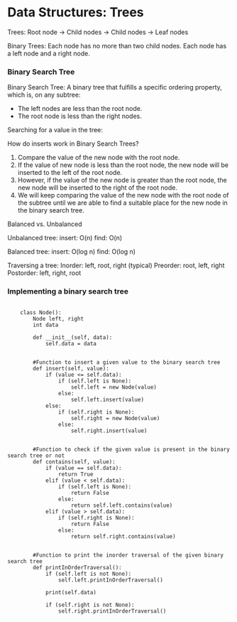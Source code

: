 <h1> Data Structures: Trees </h1>

Trees:
Root node -> Child nodes -> Child nodes -> Leaf nodes

Binary Trees: Each node has no more than two child nodes.
Each node has a left node and a right node.

<h3> Binary Search Tree </h3>
Binary Search Tree: A binary tree that fulfills a specific ordering property, which is, on any subtree:
<ul>
  <li> The left nodes are less than the root node. </li>
  <li> The root node is less than the right nodes. </li>
</ul>

Searching for a value in the tree:


How do inserts work in Binary Search Trees?

<ol>
  <li> Compare the value of the new node with the root node. </li>
  <li> If the value of new node is less than the root node, the new node will be inserted to the left of the root node. </li>
  <li> However, if the value of the new node is greater than the root node, the new node will be inserted to the right of the root node. </li>
  <li> We will keep comparing the value of the new node with the root node of the subtree until we are able to find a suitable place for the new node in the binary search tree. </li>
</ol>
  
Balanced vs. Unbalanced 

Unbalanced tree:
insert: O(n)
find: O(n)

Balanced tree:
insert: O(log n)
find: O(log n)

Traversing a tree:
Inorder: left, root, right (typical)
Preorder: root, left, right
Postorder: left, right, root

<h3> Implementing a binary search tree </h3>

<pre><code class="python"> 
    class Node():
        Node left, right
        int data
  
        def __init__(self, data):
            self.data = data


        #Function to insert a given value to the binary search tree
        def insert(self, value):
            if (value <= self.data):
                if (self.left is None):
                    self.left = new Node(value)
                else:
                    self.left.insert(value)
            else:
                if (self.right is None):
                    self.right = new Node(value)
                else:
                    self.right.insert(value)


        #Function to check if the given value is present in the binary search tree or not
        def contains(self, value):
            if (value == self.data):
                return True
            elif (value < self.data):
                if (self.left is None):
                    return False
                else:
                    return self.left.contains(value)
            elif (value > self.data):
                if (self.right is None):
                    return False
                else:
                    return self.right.contains(value)


        #Function to print the inorder traversal of the given binary search tree 
        def printInOrderTraversal():
            if (self.left is not None):
                self.left.printInOrderTraversal()
          
            print(self.data)
  
            if (self.right is not None):
                self.right.printInOrderTraversal()
          

</code></pre>

